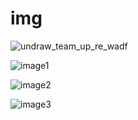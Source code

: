 # img
![undraw_team_up_re_wadf](https://user-images.githubusercontent.com/75664971/174694686-5e46e440-ca17-42ac-ba09-4e488e56f285.svg)

![image1](https://user-images.githubusercontent.com/75664971/175833805-b9f557f7-b32b-4cea-a950-364186f81573.jpg)

![image2](https://user-images.githubusercontent.com/75664971/175833818-212f7810-9c65-40ca-bff2-5697bfc91c05.jpg)

![image3](https://media.istockphoto.com/photos/remote-work-and-study-online-application-and-social-networks-for-chat-picture-id1302986342?k=20&m=1302986342&s=612x612&w=0&h=kGVemuTc7oKbAJ4fJ3VwY-ro1OPFlKCNJUkBsfrrNK4=)

